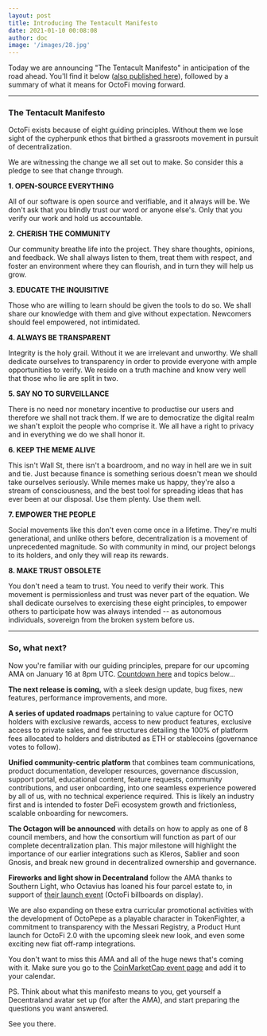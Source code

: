 ```yaml
---
layout: post
title: Introducing The Tentacult Manifesto
date: 2021-01-10 00:08:08
author: doc
image: '/images/28.jpg'
---
```


Today we are announcing "The Tentacult Manifesto" in anticipation of the road ahead. You'll find it below ([also published here](https://docs.octo.fi/docs/manifesto)), followed by a summary of what it means for OctoFi moving forward.

---

### The Tentacult Manifesto

OctoFi exists because of eight guiding principles. Without them we lose sight of the cypherpunk ethos that birthed a grassroots movement in pursuit of decentralization.

We are witnessing the change we all set out to make. So consider this a pledge to see that change through.

**1. OPEN-SOURCE EVERYTHING**

All of our software is open source and verifiable, and it always will be. We don't ask that you blindly trust our word or anyone else's. Only that you verify our work and hold us accountable.

**2. CHERISH THE COMMUNITY**

Our community breathe life into the project. They share thoughts, opinions, and feedback. We shall always listen to them, treat them with respect, and foster an environment where they can flourish, and in turn they will help us grow.

**3. EDUCATE THE INQUISITIVE**

Those who are willing to learn should be given the tools to do so. We shall share our knowledge with them and give without expectation. Newcomers should feel empowered, not intimidated.

**4. ALWAYS BE TRANSPARENT**

Integrity is the holy grail. Without it we are irrelevant and unworthy. We shall dedicate ourselves to transparency in order to provide everyone with ample opportunities to verify. We reside on a truth machine and know very well that those who lie are split in two.

**5. SAY NO TO SURVEILLANCE**

There is no need nor monetary incentive to productise our users and therefore we shall not track them. If we are to democratize the digital realm we shan't exploit the people who comprise it. We all have a right to privacy and in everything we do we shall honor it.

**6. KEEP THE MEME ALIVE**

This isn't Wall St, there isn't a boardroom, and no way in hell are we in suit and tie. Just because finance is something serious doesn't mean we should take ourselves seriously. While memes make us happy, they're also a stream of consciousness, and the best tool for spreading ideas that has ever been at our disposal. Use them plenty. Use them well.

**7. EMPOWER THE PEOPLE**

Social movements like this don't even come once in a lifetime. They're multi generational, and unlike others before, decentralization is a movement of unprecedented magnitude. So with community in mind, our project belongs to its holders, and only they will reap its rewards.

**8. MAKE TRUST OBSOLETE**

You don't need a team to trust. You need to verify their work. This movement is permissionless and trust was never part of the equation. We shall dedicate ourselves to exercising these eight principles, to empower others to participate how was always intended -- as autonomous individuals, sovereign from the broken system before us.

---

### So, what next?

Now you're familiar with our guiding principles, prepare for our upcoming AMA on January 16 at 8pm UTC. [Countdown here](https://coinmarketcap.com/headlines/events/happy-new-yield-ama-octofi/) and topics below...

**The next release is coming,** with a sleek design update, bug fixes, new features, performance improvements, and more.

**A series of updated roadmaps** pertaining to value capture for OCTO holders with exclusive rewards, access to new product features, exclusive access to private sales, and fee structures detailing the 100% of platform fees allocated to holders and distributed as ETH or stablecoins (governance votes to follow).

**Unified community-centric platform** that combines team communications, product documentation, developer resources, governance discussion, support portal, educational content, feature requests, community contributions, and user onboarding, into one seamless experience powered by all of us, with no technical experience required. This is likely an industry first and is intended to foster DeFi ecosystem growth and frictionless, scalable onboarding for newcomers.


**The Octagon will be announced** with details on how to apply as one of 8 council members, and how the consortium will function as part of our complete decentralization plan. This major milestone will highlight the importance of our earlier integrations such as Kleros, Sablier and soon Gnosis, and break new ground in decentralized ownership and governance.

**Fireworks and light show in Decentraland** follow the AMA thanks to Southern Light, who Octavius has loaned his four parcel estate to, in support of [their launch event](https://events.decentraland.org/en/?event=b604e961-9fa9-4493-804c-fd880d31b55b) (OctoFi billboards on display). 

We are also expanding on these extra curricular promotional activities with the development of OctoPepe as a playable character in TokenFighter, a commitment to transparency with the Messari Registry, a Product Hunt launch for OctoFi 2.0 with the upcoming sleek new look, and even some exciting new fiat off-ramp integrations.

You don't want to miss this AMA and all of the huge news that's coming with it. Make sure you go to the [CoinMarketCap event page](https://events.decentraland.org/en/?event=b604e961-9fa9-4493-804c-fd880d31b55b) and add it to your calendar.

PS. Think about what this manifesto means to you, get yourself a Decentraland avatar set up (for after the AMA), and start preparing the questions you want answered. 

See you there.
